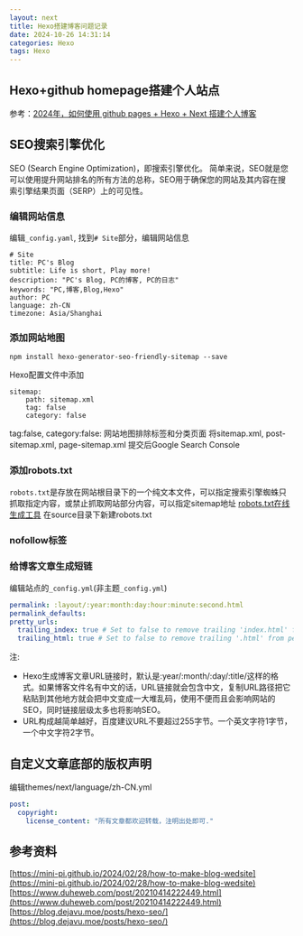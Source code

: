 ```yaml
---
layout: next
title: Hexo搭建博客问题记录
date: 2024-10-26 14:31:14
categories: Hexo
tags: Hexo
---
```


## Hexo+github homepage搭建个人站点
参考：[2024年，如何使用 github pages + Hexo + Next 搭建个人博客](https://mini-pi.github.io/2024/02/28/how-to-make-blog-wedsite/)

<!-- more -->

## SEO搜索引擎优化
SEO (Search Engine Optimization)，即搜索引擎优化。
简单来说，SEO就是您可以使用提升网站排名的所有方法的总称，SEO用于确保您的网站及其内容在搜索引擎结果页面（SERP）上的可见性。

### 编辑网站信息
编辑`_config.yaml`, 找到`# Site`部分，编辑网站信息
```
# Site
title: PC's Blog
subtitle: Life is short, Play more!
description: "PC's Blog, PC的博客, PC的日志"
keywords: "PC,博客,Blog,Hexo"
author: PC
language: zh-CN
timezone: Asia/Shanghai
```

### 添加网站地图
```
npm install hexo-generator-seo-friendly-sitemap --save
```
Hexo配置文件中添加
```
sitemap:
    path: sitemap.xml
    tag: false
    category: false
```
tag:false, category:false: 网站地图排除标签和分类页面
将sitemap.xml, post-sitemap.xml, page-sitemap.xml 提交后Google Search Console

### 添加robots.txt
`robots.txt`是存放在网站根目录下的一个纯文本文件，可以指定搜索引擎蜘蛛只抓取指定内容，或禁止抓取网站部分内容，可以指定sitemap地址
[robots.txt在线生成工具](https://www.w3cschool.cn/tools/index?name=createrobots)
在source目录下新建robots.txt

### nofollow标签


### 给博客文章生成短链
编辑站点的`_config.yml`(非主题`_config.yml`)
```yaml 
permalink: :layout/:year:month:day:hour:minute:second.html
permalink_defaults:
pretty_urls:
  trailing_index: true # Set to false to remove trailing 'index.html' from permalinks
  trailing_html: true # Set to false to remove trailing '.html' from permalinks
```
注:
* Hexo生成博客文章URL链接时，默认是:year/:month/:day/:title/这样的格式。如果博客文件名有中文的话，URL链接就会包含中文，复制URL路径把它粘贴到其他地方就会把中文变成一大堆乱码，使用不便而且会影响网站的SEO，同时链接层级太多也将影响SEO。
* URL构成越简单越好，百度建议URL不要超过255字节。一个英文字符1字节，一个中文字符2字节。



## 自定义文章底部的版权声明
编辑themes/next/language/zh-CN.yml
```yaml
post: 
  copyright:
    license_content: "所有文章都欢迎转载，注明出处即可."
```


## 参考资料
[https://mini-pi.github.io/2024/02/28/how-to-make-blog-wedsite](https://mini-pi.github.io/2024/02/28/how-to-make-blog-wedsite)
[https://www.duheweb.com/post/20210414222449.html](https://www.duheweb.com/post/20210414222449.html)
[https://blog.dejavu.moe/posts/hexo-seo/](https://blog.dejavu.moe/posts/hexo-seo/)
